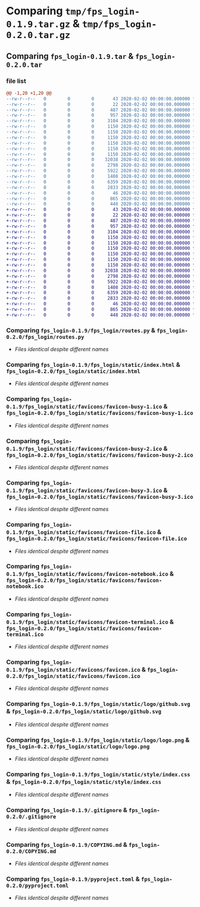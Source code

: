 # Comparing `tmp/fps_login-0.1.9.tar.gz` & `tmp/fps_login-0.2.0.tar.gz`

## Comparing `fps_login-0.1.9.tar` & `fps_login-0.2.0.tar`

### file list

```diff
@@ -1,20 +1,20 @@
--rw-r--r--   0        0        0       43 2020-02-02 00:00:00.000000 fps_login-0.1.9/MANIFEST.in
--rw-r--r--   0        0        0       22 2020-02-02 00:00:00.000000 fps_login-0.1.9/fps_login/__init__.py
--rw-r--r--   0        0        0      487 2020-02-02 00:00:00.000000 fps_login-0.1.9/fps_login/main.py
--rw-r--r--   0        0        0      957 2020-02-02 00:00:00.000000 fps_login-0.1.9/fps_login/routes.py
--rw-r--r--   0        0        0     3104 2020-02-02 00:00:00.000000 fps_login-0.1.9/fps_login/static/index.html
--rw-r--r--   0        0        0     1150 2020-02-02 00:00:00.000000 fps_login-0.1.9/fps_login/static/favicons/favicon-busy-1.ico
--rw-r--r--   0        0        0     1150 2020-02-02 00:00:00.000000 fps_login-0.1.9/fps_login/static/favicons/favicon-busy-2.ico
--rw-r--r--   0        0        0     1150 2020-02-02 00:00:00.000000 fps_login-0.1.9/fps_login/static/favicons/favicon-busy-3.ico
--rw-r--r--   0        0        0     1150 2020-02-02 00:00:00.000000 fps_login-0.1.9/fps_login/static/favicons/favicon-file.ico
--rw-r--r--   0        0        0     1150 2020-02-02 00:00:00.000000 fps_login-0.1.9/fps_login/static/favicons/favicon-notebook.ico
--rw-r--r--   0        0        0     1150 2020-02-02 00:00:00.000000 fps_login-0.1.9/fps_login/static/favicons/favicon-terminal.ico
--rw-r--r--   0        0        0    32038 2020-02-02 00:00:00.000000 fps_login-0.1.9/fps_login/static/favicons/favicon.ico
--rw-r--r--   0        0        0     2798 2020-02-02 00:00:00.000000 fps_login-0.1.9/fps_login/static/logo/github.svg
--rw-r--r--   0        0        0     5922 2020-02-02 00:00:00.000000 fps_login-0.1.9/fps_login/static/logo/logo.png
--rw-r--r--   0        0        0     1408 2020-02-02 00:00:00.000000 fps_login-0.1.9/fps_login/static/style/index.css
--rw-r--r--   0        0        0     6359 2020-02-02 00:00:00.000000 fps_login-0.1.9/.gitignore
--rw-r--r--   0        0        0     2833 2020-02-02 00:00:00.000000 fps_login-0.1.9/COPYING.md
--rw-r--r--   0        0        0       46 2020-02-02 00:00:00.000000 fps_login-0.1.9/README.md
--rw-r--r--   0        0        0      865 2020-02-02 00:00:00.000000 fps_login-0.1.9/pyproject.toml
--rw-r--r--   0        0        0      448 2020-02-02 00:00:00.000000 fps_login-0.1.9/PKG-INFO
+-rw-r--r--   0        0        0       43 2020-02-02 00:00:00.000000 fps_login-0.2.0/MANIFEST.in
+-rw-r--r--   0        0        0       22 2020-02-02 00:00:00.000000 fps_login-0.2.0/fps_login/__init__.py
+-rw-r--r--   0        0        0      487 2020-02-02 00:00:00.000000 fps_login-0.2.0/fps_login/main.py
+-rw-r--r--   0        0        0      957 2020-02-02 00:00:00.000000 fps_login-0.2.0/fps_login/routes.py
+-rw-r--r--   0        0        0     3104 2020-02-02 00:00:00.000000 fps_login-0.2.0/fps_login/static/index.html
+-rw-r--r--   0        0        0     1150 2020-02-02 00:00:00.000000 fps_login-0.2.0/fps_login/static/favicons/favicon-busy-1.ico
+-rw-r--r--   0        0        0     1150 2020-02-02 00:00:00.000000 fps_login-0.2.0/fps_login/static/favicons/favicon-busy-2.ico
+-rw-r--r--   0        0        0     1150 2020-02-02 00:00:00.000000 fps_login-0.2.0/fps_login/static/favicons/favicon-busy-3.ico
+-rw-r--r--   0        0        0     1150 2020-02-02 00:00:00.000000 fps_login-0.2.0/fps_login/static/favicons/favicon-file.ico
+-rw-r--r--   0        0        0     1150 2020-02-02 00:00:00.000000 fps_login-0.2.0/fps_login/static/favicons/favicon-notebook.ico
+-rw-r--r--   0        0        0     1150 2020-02-02 00:00:00.000000 fps_login-0.2.0/fps_login/static/favicons/favicon-terminal.ico
+-rw-r--r--   0        0        0    32038 2020-02-02 00:00:00.000000 fps_login-0.2.0/fps_login/static/favicons/favicon.ico
+-rw-r--r--   0        0        0     2798 2020-02-02 00:00:00.000000 fps_login-0.2.0/fps_login/static/logo/github.svg
+-rw-r--r--   0        0        0     5922 2020-02-02 00:00:00.000000 fps_login-0.2.0/fps_login/static/logo/logo.png
+-rw-r--r--   0        0        0     1408 2020-02-02 00:00:00.000000 fps_login-0.2.0/fps_login/static/style/index.css
+-rw-r--r--   0        0        0     6359 2020-02-02 00:00:00.000000 fps_login-0.2.0/.gitignore
+-rw-r--r--   0        0        0     2833 2020-02-02 00:00:00.000000 fps_login-0.2.0/COPYING.md
+-rw-r--r--   0        0        0       46 2020-02-02 00:00:00.000000 fps_login-0.2.0/README.md
+-rw-r--r--   0        0        0      865 2020-02-02 00:00:00.000000 fps_login-0.2.0/pyproject.toml
+-rw-r--r--   0        0        0      448 2020-02-02 00:00:00.000000 fps_login-0.2.0/PKG-INFO
```

### Comparing `fps_login-0.1.9/fps_login/routes.py` & `fps_login-0.2.0/fps_login/routes.py`

 * *Files identical despite different names*

### Comparing `fps_login-0.1.9/fps_login/static/index.html` & `fps_login-0.2.0/fps_login/static/index.html`

 * *Files identical despite different names*

### Comparing `fps_login-0.1.9/fps_login/static/favicons/favicon-busy-1.ico` & `fps_login-0.2.0/fps_login/static/favicons/favicon-busy-1.ico`

 * *Files identical despite different names*

### Comparing `fps_login-0.1.9/fps_login/static/favicons/favicon-busy-2.ico` & `fps_login-0.2.0/fps_login/static/favicons/favicon-busy-2.ico`

 * *Files identical despite different names*

### Comparing `fps_login-0.1.9/fps_login/static/favicons/favicon-busy-3.ico` & `fps_login-0.2.0/fps_login/static/favicons/favicon-busy-3.ico`

 * *Files identical despite different names*

### Comparing `fps_login-0.1.9/fps_login/static/favicons/favicon-file.ico` & `fps_login-0.2.0/fps_login/static/favicons/favicon-file.ico`

 * *Files identical despite different names*

### Comparing `fps_login-0.1.9/fps_login/static/favicons/favicon-notebook.ico` & `fps_login-0.2.0/fps_login/static/favicons/favicon-notebook.ico`

 * *Files identical despite different names*

### Comparing `fps_login-0.1.9/fps_login/static/favicons/favicon-terminal.ico` & `fps_login-0.2.0/fps_login/static/favicons/favicon-terminal.ico`

 * *Files identical despite different names*

### Comparing `fps_login-0.1.9/fps_login/static/favicons/favicon.ico` & `fps_login-0.2.0/fps_login/static/favicons/favicon.ico`

 * *Files identical despite different names*

### Comparing `fps_login-0.1.9/fps_login/static/logo/github.svg` & `fps_login-0.2.0/fps_login/static/logo/github.svg`

 * *Files identical despite different names*

### Comparing `fps_login-0.1.9/fps_login/static/logo/logo.png` & `fps_login-0.2.0/fps_login/static/logo/logo.png`

 * *Files identical despite different names*

### Comparing `fps_login-0.1.9/fps_login/static/style/index.css` & `fps_login-0.2.0/fps_login/static/style/index.css`

 * *Files identical despite different names*

### Comparing `fps_login-0.1.9/.gitignore` & `fps_login-0.2.0/.gitignore`

 * *Files identical despite different names*

### Comparing `fps_login-0.1.9/COPYING.md` & `fps_login-0.2.0/COPYING.md`

 * *Files identical despite different names*

### Comparing `fps_login-0.1.9/pyproject.toml` & `fps_login-0.2.0/pyproject.toml`

 * *Files identical despite different names*

